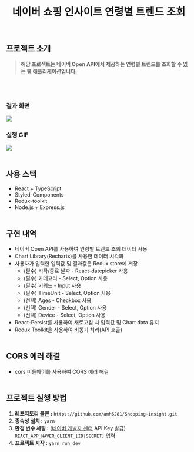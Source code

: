 <div align="center">
  <h1>네이버 쇼핑 인사이트 연령별 트렌드 조회</h1>
</div>
  <br />
  
## 프로젝트 소개
> <b>해당 프로젝트는 네이버 Open API에서 제공하는 연령별 트렌드를 조회할 수 있는 웹 애플리케이션입니다.</b>
  <br />
  <br />

### 결과 화면
<img src="https://github.com/amh6281/Shopping-insight/assets/83646986/a45d5200-4ae5-4a84-b622-1224b1053e82"/>
  <br />
  
### 실행 GIF
<img src="https://github.com/amh6281/Shopping-insight/assets/83646986/bda1b277-1101-45e9-b4eb-0fd322f8e4d6"/>
  <br />
  <br />
  
## 사용 스택
* React + TypeScript
* Styled-Components
* Redux-toolkit
* Node.js + Express.js
  <br />
  <br />

## 구현 내역
* 네이버 Open API를 사용하여 연령별 트렌드 조회 데이터 사용
* Chart Library(Recharts)를 사용한 데이터 시각화
* 사용자가 입력한 입력값 및 결과값은 Redux store에 저장
  * (필수) 시작/종료 날짜 - React-datepicker 사용
  * (필수) 카테고리 - Select, Option 사용
  * (필수) 키워드 - Input 사용
  * (필수) TimeUnit - Select, Option 사용
  * (선택) Ages - Checkbox 사용
  * (선택) Gender - Select, Option 사용
  * (선택) Device - Select, Option 사용
* React-Persist를 사용하여 새로고침 시 입력값 및 Chart data 유지
* Redux Toolkit을 사용하여 비동기 처리(API 호출)
  <br />
  <br />

## CORS 에러 해결
* cors 미들웨어를 사용하여 CORS 에러 해결
  <br />
  <br />

## 프로젝트 실행 방법
1. **레포지토리 클론 :** `https://github.com/amh6281/Shopping-insight.git`
2. **종속성 설치 :** `yarn`
3. **환경 변수 세팅 :** ([네이버 개발자 센터](https://developers.naver.com/apps/#/register) API Key 발급) `REACT_APP_NAVER_CLIENT_[ID|SECRET]` 입력
4. **프로젝트 시작 :** `yarn run dev`
  <br />
  <br />
